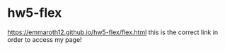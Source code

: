 # hw5-flex

https://emmaroth12.github.io/hw5-flex/flex.html this is the correct link in order to access my page! 

